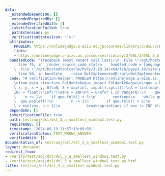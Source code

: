 ```yaml
---
data:
  _extendedDependsOn: []
  _extendedRequiredBy: []
  _extendedVerifiedWith: []
  _isVerificationFailed: true
  _pathExtension: py
  _verificationStatusIcon: ':x:'
  attributes:
    PROBLEM: https://onlinejudge.u-aizu.ac.jp/courses/library/3/DSL/3/DSL_3_A
    links:
    - https://onlinejudge.u-aizu.ac.jp/courses/library/3/DSL/3/DSL_3_A
  bundledCode: "Traceback (most recent call last):\n  File \"/opt/hostedtoolcache/PyPy/3.10.14/x64/lib/pypy3.10/site-packages/onlinejudge_verify/documentation/build.py\"\
    , line 76, in _render_source_code_stat\n    bundled_code = language.bundle(\n\
    \  File \"/opt/hostedtoolcache/PyPy/3.10.14/x64/lib/pypy3.10/site-packages/onlinejudge_verify/languages/python.py\"\
    , line 96, in bundle\n    raise NotImplementedError\nNotImplementedError\n"
  code: "# verification-helper: PROBLEM https://onlinejudge.u-aizu.ac.jp/courses/library/3/DSL/3/DSL_3_A\n\
    \nfrom data_structure.FoldableDeque import FoldableDeque\n\nque = FoldableDeque(lambda\
    \ x, y: x + y, 0)\nN, S = map(int, input().split())\nA = list(map(int, input().split()))\n\
    INF = float(\"inf\")\nans = INF\nn = 0\nfor i in range(N):\n    que.push(A[i])\n\
    \    n += 1\n    if que.fold() < S:\n        continue\n    while que:\n      \
    \  que.popleft()\n        n -= 1\n        if que.fold() < S:\n            ans\
    \ = min(ans, n + 1)\n            break\nprint(ans if ans != INF else 0)\n"
  dependsOn: []
  isVerificationFile: true
  path: test/aoj/dsl/dsl_3_a_smallest_window1.test.py
  requiredBy: []
  timestamp: '2024-06-19 11:57:13+09:00'
  verificationStatus: TEST_WRONG_ANSWER
  verifiedWith: []
documentation_of: test/aoj/dsl/dsl_3_a_smallest_window1.test.py
layout: document
redirect_from:
- /verify/test/aoj/dsl/dsl_3_a_smallest_window1.test.py
- /verify/test/aoj/dsl/dsl_3_a_smallest_window1.test.py.html
title: test/aoj/dsl/dsl_3_a_smallest_window1.test.py
---
```

